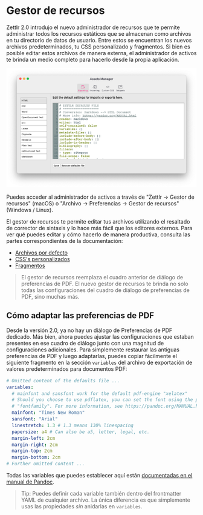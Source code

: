 # Gestor de recursos

Zettlr 2.0 introdujo el nuevo administrador de recursos que te permite administrar todos los recursos estáticos que se almacenan como archivos en tu directorio de datos de usuario. Entre estos se encuentran los nuevos archivos predeterminados, tu CSS personalizado y fragmentos. Si bien es posible editar estos archivos de manera externa, el administrador de activos te brinda un medio completo para hacerlo desde la propia aplicación.

![El gestor de recursos](../img/assets_manager.png)

Puedes acceder al administrador de activos a través de "Zettlr -> Gestor de recursos" (macOS) o "Archivo -> Preferencias -> Gestor de recursos" (Windows / Linux).

El gestor de recursos te permite editar tus archivos utilizando el resaltado de corrector de sintaxis y lo hace más fácil que los editores externos. Para ver qué puedes editar y cómo hacerlo de manera productiva, consulta las partes correspondientes de la documentación:

* [Archivos por defecto](defaults-files.md)
* [CSS's personalizados](custom-css.md)
* [Fragmentos](snippets.md)

> El gestor de recursos reemplaza el cuadro anterior de diálogo de preferencias de PDF. El nuevo gestor de recursos te brinda no solo todas las configuraciones del cuadro de diálogo de preferencias de PDF, sino muchas más.

## Cómo adaptar las preferencias de PDF

Desde la versión 2.0, ya no hay un diálogo de Preferencias de PDF dedicado. Más bien, ahora puedes ajustar las configuraciones que estaban presentes en ese cuadro de diálogo junto con una magnitud de configuraciones adicionales. Para simplemente restaurar las antiguas preferencias de PDF y luego adaptarlas, puedes copiar fácilmente el siguiente fragmento en la sección `variables` del archivo de exportación de valores predeterminados para documentos PDF:

```yaml
# Omitted content of the defaults file ...
variables:
  # mainfont and sansfont work for the default pdf-engine "xelatex"
  # Should you choose to use pdflatex, you can set the font using the property
  # "fontfamily". For more information, see https://pandoc.org/MANUAL.html#fonts
  mainfont: "Times New Roman"
  sansfont: "Arial"
  linestretch: 1.3 # 1.3 means 130% linespacing
  papersize: a4 # Can also be a5, letter, legal, etc.
  margin-left: 2cm
  margin-right: 2cm
  margin-top: 2cm
  margin-bottom: 2cm
# Further omitted content ...
```

Todas las variables que puedes establecer aquí están [documentadas en el manual de Pandoc](https://pandoc.org/MANUAL.html#variables).

> Tip: Puedes definir cada variable también dentro del frontmatter YAML de cualquier archivo. La única diferencia es que simplemente usas las propiedades *sin* anidarlas en `variables`.
